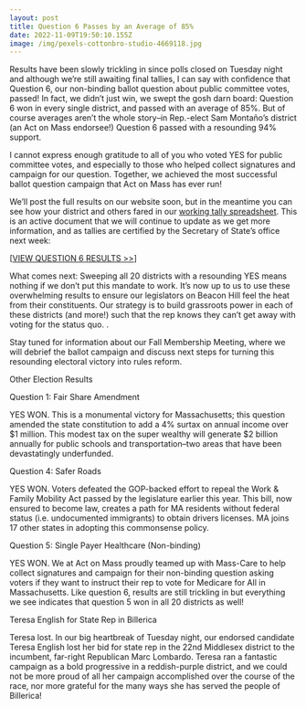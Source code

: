 ```yaml
---
layout: post
title: Question 6 Passes by an Average of 85%
date: 2022-11-09T19:50:10.155Z
image: /img/pexels-cottonbro-studio-4669118.jpg
---
```

Results have been slowly trickling in since polls closed on Tuesday night and although we’re still awaiting final tallies, I can say with confidence that Question 6, our non-binding ballot question about public committee votes, passed! In fact, we didn’t just win, we swept the gosh darn board: Question 6 won in every single district, and passed with an average of 85%. But of course averages aren’t the whole story–in Rep.-elect Sam Montaño’s district (an Act on Mass endorsee!) Question 6 passed with a resounding 94% support. 

I cannot express enough gratitude to all of you who voted YES for public committee votes, and especially to those who helped collect signatures and campaign for our question. Together, we achieved the most successful ballot question campaign that Act on Mass has ever run! 

We’ll post the full results on our website soon, but in the meantime you can see how your district and others fared in our [working tally spreadsheet](https://docs.google.com/spreadsheets/d/1GNRJDWkOQ-8_2OyF82CzSobIgf-rPQ3QLMv4YmgdezY/edit?usp=sharing). This is an active document that we will continue to update as we get more information, and as tallies are certified by the Secretary of State’s office next week: 

[[VIEW QUESTION 6 RESULTS >>](https://docs.google.com/spreadsheets/d/1GNRJDWkOQ-8_2OyF82CzSobIgf-rPQ3QLMv4YmgdezY/edit?usp=sharing)]

What comes next: Sweeping all 20 districts with a resounding YES means nothing if we don’t put this mandate to work. It’s now up to us to use these overwhelming results to ensure our legislators on Beacon Hill feel the heat from their constituents. Our strategy is to build grassroots power in each of these districts (and more!) such that the rep knows they can’t get away with voting for the status quo. . 

Stay tuned for information about our Fall Membership Meeting, where we will debrief the ballot campaign and discuss next steps for turning this resounding electoral victory into rules reform. 

Other Election Results

Question 1: Fair Share Amendment

YES WON. This is a monumental victory for Massachusetts; this question amended the state constitution to add a 4% surtax on annual income over $1 million. This modest tax on the super wealthy will generate $2 billion annually for public schools and transportation–two areas that have been devastatingly underfunded.

Question 4: Safer Roads

YES WON. Voters defeated the GOP-backed effort to repeal the Work & Family Mobility Act passed by the legislature earlier this year. This bill, now ensured to become law, creates a path for MA residents without federal status (i.e. undocumented immigrants) to obtain drivers licenses. MA joins 17 other states in adopting this commonsense policy.

Question 5: Single Payer Healthcare (Non-binding)

YES WON. We at Act on Mass proudly teamed up with Mass-Care to help collect signatures and campaign for their non-binding question asking voters if they want to instruct their rep to vote for Medicare for All in Massachusetts. Like question 6, results are still trickling in but everything we see indicates that question 5 won in all 20 districts as well!

Teresa English for State Rep in Billerica

Teresa lost. In our big heartbreak of Tuesday night, our endorsed candidate Teresa English lost her bid for state rep in the 22nd Middlesex district to the incumbent, far-right Republican Marc Lombardo. Teresa ran a fantastic campaign as a bold progressive in a reddish-purple district, and we could not be more proud of all her campaign accomplished over the course of the race, nor more grateful for the many ways she has served the people of Billerica!